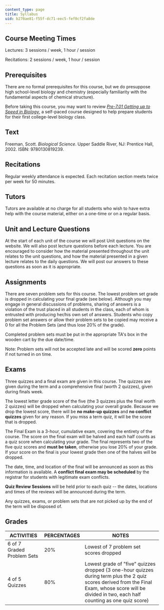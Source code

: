 ```yaml
---
content_type: page
title: Syllabus
uid: b270ae81-f55f-dc71-eec5-fef0cf2fa8de
---
```


Course Meeting Times
--------------------

Lectures: 3 sessions / week, 1 hour / session

Recitations: 2 sessions / week, 1 hour / session

Prerequisites
-------------

There are no formal prerequisites for this course, but we do presuppose high school-level biology and chemistry (especially familiarity with the fundamental aspects of chemical structure).

Before taking this course, you may want to review _[Pre-7.01 Getting up to Speed in Biology](/resources/res-7-001-pre-7-01-getting-up-to-speed-in-biology-summer-2019)_, a self-paced course designed to help prepare students for their first college-level biology class.

Text
----

Freeman, Scott. _Biological Science_. Upper Saddle River, NJ: Prentice Hall, 2002. ISBN: 9780130819239.

Recitations
-----------

Regular weekly attendance is expected. Each recitation section meets twice per week for 50 minutes.

Tutors
------

Tutors are available at no charge for all students who wish to have extra help with the course material, either on a one-time or on a regular basis.

Unit and Lecture Questions
--------------------------

At the start of each unit of the course we will post Unit questions on the website. We will also post lecture questions before each lecture. You are encouraged to consider how the material presented throughout the unit relates to the unit questions, and how the material presented in a given lecture relates to the daily questions. We will post our answers to these questions as soon as it is appropriate.

Assignments
-----------

There are seven problem sets for this course. The lowest problem set grade is dropped in calculating your final grade (see below). Although you may engage in general discussions of problems, sharing of answers is a violation of the trust placed in all students in the class, each of whom is entrusted with producing her/his own set of answers. Students who copy problem set answers or allow their problem sets to be copied may receive a 0 for all the Problem Sets (and thus lose 20% of the grade).

Completed problem sets must be put in the appropriate TA's box in the wooden cart by the due date/time.

Note: Problem sets will not be accepted late and will be scored **zero** points if not turned in on time.

Exams
-----

Three quizzes and a final exam are given in this course. The quizzes are given during the term and a comprehensive final (worth 2 quizzes), given during finals week.

The lowest letter grade score of the five (the 3 quizzes plus the final worth 2 quizzes) will be dropped when calculating your overall grade. Because we drop the lowest score, there will be **no make-up quizzes** and **no conflict quizzes** given for any reason. If you miss a term quiz, it will be the score that is dropped.

The Final Exam is a 3-hour, cumulative exam, covering the entirety of the course. The score on the final exam will be halved and each half counts as a quiz score when calculating your grade. The final represents two of the five quiz scores and **must be taken**, otherwise you lose 20% of your grade. If your score on the final is your lowest grade then one of the halves will be dropped.

The date, time, and location of the final will be announced as soon as this information is available. A **conflict final exam may be scheduled** by the registrar for students with legitimate exam conflicts.

**Quiz Review Sessions** will be held prior to each quiz -- the dates, locations and times of the reviews will be announced during the term.

Any quizzes, exams, or problem sets that are not picked up by the end of the term will be disposed of.

Grades
------

| ACTIVITIES | PERCENTAGES | NOTES |
| --- | --- | --- |
| 6 of 7 Graded Problem Sets | 20% | Lowest of 7 problem set scores dropped |
| 4 of 5 Quizzes | 80% | Lowest grade of "five" quizzes dropped (3 one-hour quizzes during term plus the 2 quiz scores derived from the Final Exam, whose score will be divided in two, each half counting as one quiz score)